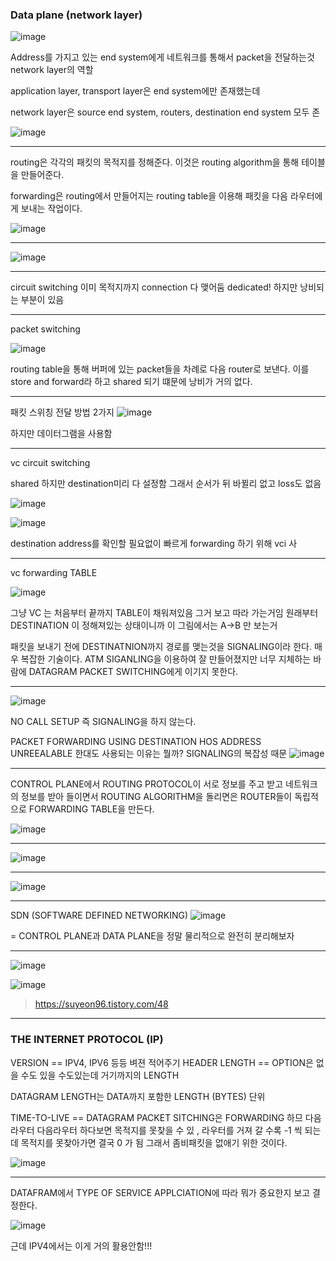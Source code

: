### Data plane (network layer)

![image](https://github.com/yybmion/network/assets/113106136/00805812-97e3-4705-8942-8d497db076ad)

Address를 가지고 있는 end system에게 네트워크를 통해서 packet을 전달하는것
network layer의 역할 

application layer, transport layer은
end system에만 존재했는데

network layer은 source end system, routers, destination end system 모두 존

![image](https://github.com/yybmion/network/assets/113106136/a91d7345-9ea9-42ce-b7ad-dc70539ef18f)

___

routing은 각각의 패킷의 목적지를 정해준다.
이것은 routing algorithm을 통해 테이블을 만들어준다.

forwarding은 routing에서 만들어지는 routing table을 이용해 패킷을 
다음 라우터에게 보내는 작업이다.

![image](https://github.com/yybmion/network/assets/113106136/16321fd9-ef8a-4bb6-9a2d-2f4f431180df)

___

![image](https://github.com/yybmion/network/assets/113106136/dd9152f2-acfc-4bdb-8e6f-228e4959a48a)

___
circuit switching
이미 목적지까지 connection 다 맺어둠
dedicated!
하지만 낭비되는 부분이 있음

___

packet switching

![image](https://github.com/yybmion/network/assets/113106136/63872555-b829-4c2c-a11d-71e6989d7be4)

routing table을 통해 버퍼에 있는 packet들을 차례로 다음 router로 보낸다.
이를 store and forward라 하고 
shared 되기 떄문에 낭비가 거의 없다. 

___

패킷 스위칭 전달 방법 2가지
![image](https://github.com/yybmion/network/assets/113106136/4730839c-1ddb-4d8d-b202-6ee2ece5dbc8)

하지만 데이터그램을 사용함

___
vc circuit switching 

shared 하지만 destination미리 다 설정함
그래서 순서가 뒤 바뀔리 없고 loss도 없음

![image](https://github.com/yybmion/network/assets/113106136/d80fa64e-897c-4a09-b6f0-196e3c7cf696)

![image](https://github.com/yybmion/network/assets/113106136/f8cd7060-f08c-4405-86eb-5349672f0d53)

destination address를 확인할 필요없이 빠르게 forwarding  하기 위해 vci 사
___

vc forwarding TABLE

![image](https://github.com/yybmion/network/assets/113106136/c36ac849-88a0-4158-b3c2-9e09ec3b4319)

그냥 VC 는 처음부터 끝까지 TABLE이 채워져있음 그거 보고 따라 가는거임
원래부터 DESTINATION 이 정해져있는 상태이니까
이 그림에서는 A->B 만 보는거

패킷을 보내기 전에 DESTINATNION까지 경로를 맺는것을 SIGNALING이라 한다. 
매우 복잡한 기술이다. ATM SIGANLING을 이용하여 잘 만들어졌지만 너무 지체하는 바람에 DATAGRAM PACKET SWITCHING에게 이기지 못한다.

___

![image](https://github.com/yybmion/network/assets/113106136/c5c0666e-a8f3-483f-925a-81407d32c0c7)


NO CALL SETUP 즉 SIGNALING을 하지 않는다. 

PACKET FORWARDING USING DESTINATION HOS ADDRESS
UNREEALABLE 한대도 사용되는 이유는 뭘까?
SIGNALING의 복잡성 때문
![image](https://github.com/yybmion/network/assets/113106136/d1ce6ea2-165c-491b-8109-4797fde0b3a0)

___

CONTROL PLANE에서 ROUTING PROTOCOL이 서로 정보를 주고 받고 네트워크의 정보를 받아 들이면서 ROUTING ALGORITHM을 돌리면은 ROUTER들이 독립적으로 FORWARDING TABLE을 만든다.

![image](https://github.com/yybmion/network/assets/113106136/b46452d9-7032-428e-bd6b-3790f8cc7400)

___

![image](https://github.com/yybmion/network/assets/113106136/35563221-be2f-476e-9e90-2bdf76c32707)
___

![image](https://github.com/yybmion/network/assets/113106136/3ba71390-5767-4b62-9f2e-c2827853d15f)

___

SDN (SOFTWARE DEFINED NETWORKING)
![image](https://github.com/yybmion/network/assets/113106136/76507685-1258-47ff-990f-05d63645cc8d)

= CONTROL PLANE과 DATA PLANE을 정말 물리적으로 완전히 분리해보자
___

![image](https://github.com/yybmion/network/assets/113106136/87e57b6a-c891-4dd1-b494-68dd14a1b226)

![image](https://github.com/yybmion/network/assets/113106136/eebccdb7-84f7-47a1-bfad-73026cf0f9f0)

> https://suyeon96.tistory.com/48

___

### THE INTERNET PROTOCOL (IP)

 VERSION == IPV4, IPV6 등등 벼젼 적어주기
 HEADER LENGTH == OPTION은 없을 수도 있을 수도있는데 거기까지의 LENGTH
 
DATAGRAM LENGTH는 DATA까지 포함한 LENGTH (BYTES) 단위

TIME-TO-LIVE == DATAGRAM PACKET SITCHING은 FORWARDING 하므 다음라우터 다음라우터 하다보면 목적지를 못찾을 수 있 , 라우터를 거져 갈 수록 -1 씩 되는데 목적지를 못찾아가면 결국 0 가 됨 그래서 좀비패킷을 없애기 위한 것이다.

![image](https://github.com/yybmion/network/assets/113106136/048687b9-f93b-4f87-bc4a-e705198c3d6f)

___

DATAFRAM에서 TYPE OF SERVICE 
APPLCIATION에 따라 뭐가 중요한지 보고 결정한다.

![image](https://github.com/yybmion/network/assets/113106136/1d49ccb1-1479-47f4-b5e9-0b8c4c28c7b6)

근데 IPV4에서는 이게 거의 활용안함!!!












